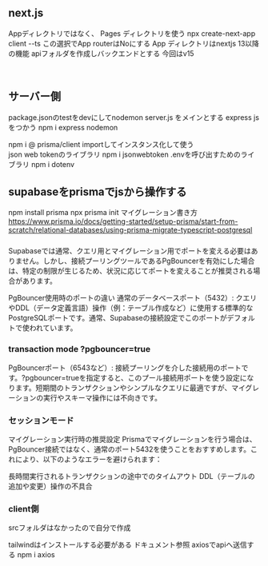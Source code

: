 ## next.js
Appディレクトリではなく、
Pages ディレクトリを使う
npx create-next-app client --ts
この選択でApp routerはNoにする
App ディレクトリはnextjs 13以降の機能
apiフォルダを作成しバックエンドとする
今回はv15

<br>

## サーバー側
package.jsonのtestをdevにしてnodemon server.js をメインとする
express jsをつかう
npm i express nodemon

<!-- prismaでデータを取得するためクライアントライブラリ必要 -->
npm i @ prisma/client
importしてインスタンス化して使う
<br>
json web tokenのライブラリ
npm i jsonwebtoken
.envを呼び出すためのライブラリ
npm i dotenv


## supabaseをprismaでjsから操作する

npm install prisma
npx prisma init
マイグレーション書き方
https://www.prisma.io/docs/getting-started/setup-prisma/start-from-scratch/relational-databases/using-prisma-migrate-typescript-postgresql

### 
Supabaseでは通常、クエリ用とマイグレーション用でポートを変える必要はありません。しかし、接続プーリングツールであるPgBouncerを有効にした場合は、特定の制限が生じるため、状況に応じてポートを変えることが推奨される場合があります。


PgBouncer使用時のポートの違い
通常のデータベースポート（5432）: クエリやDDL（データ定義言語）操作（例：テーブル作成など）に使用する標準的なPostgreSQLポートです。通常、Supabaseの接続設定でこのポートがデフォルトで使われています。
### transaction mode ?pgbouncer=true
PgBouncerポート（6543など）: 接続プーリングを介した接続用のポートです。?pgbouncer=trueを指定すると、このプール接続用ポートを使う設定になります。短期間のトランザクションやシンプルなクエリに最適ですが、マイグレーションの実行やスキーマ操作には不向きです。

### セッションモード
マイグレーション実行時の推奨設定
Prismaでマイグレーションを行う場合は、PgBouncer接続ではなく、通常のポート5432を使うことをおすすめします。これにより、以下のようなエラーを避けられます：

長時間実行されるトランザクションの途中でのタイムアウト
DDL（テーブルの追加や変更）操作の不具合

### client側
srcフォルダはなかったので自分で作成

tailwindはインストールする必要がある
ドキュメント参照
axiosでapiへ送信する
npm i axios


